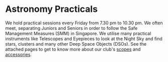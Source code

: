 # Astronomy Practicals

We hold practical sessions every Friday from 7.30 pm to 10.30 pm. We often meet, separating Juniors and Seniors in order to follow the Safe Management Measures (SMM) in Singapore. We utilise many practical instruments like Telescopes and Eyepieces to look at the Night Sky and find stars, clusters and many other Deep Space Objects (DSOs). See the attached pages to get to know more about our club's [scopes](./telescopes) and [accessories](./accessories).